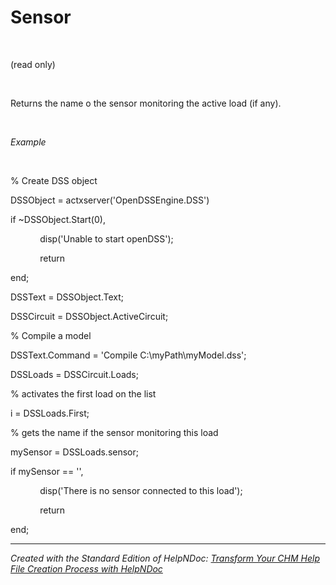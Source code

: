 # Sensor

&nbsp;

(read only)

&nbsp;

Returns the name o the sensor monitoring the active load (if any).&nbsp;

&nbsp;

*Example*

&nbsp;

% Create DSS object

DSSObject = actxserver('OpenDSSEngine.DSS')

if ~DSSObject.Start(0),

&nbsp; &nbsp; &nbsp; &nbsp; &nbsp; &nbsp; disp('Unable to start openDSS');

&nbsp; &nbsp; &nbsp; &nbsp; &nbsp; &nbsp; return

end;

DSSText = DSSObject.Text;

DSSCircuit = DSSObject.ActiveCircuit;

% Compile a model &nbsp; &nbsp;

DSSText.Command = 'Compile C:\\myPath\\myModel.dss';

DSSLoads = DSSCircuit.Loads;

% activates the first load on the list

i = DSSLoads.First;

% gets the name if the sensor monitoring this load

mySensor = DSSLoads.sensor;

if mySensor == '',

&nbsp; &nbsp; &nbsp; &nbsp; &nbsp; &nbsp; disp('There is no sensor connected to this load');

&nbsp; &nbsp; &nbsp; &nbsp; &nbsp; &nbsp; return

end;
***
_Created with the Standard Edition of HelpNDoc: [Transform Your CHM Help File Creation Process with HelpNDoc](<https://www.helpndoc.com/feature-tour/create-chm-help-files/>)_
